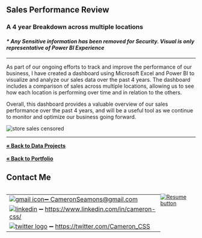 ## Sales Performance Review

### A 4 year Breakdown across multiple locations

#### _* Any Sensitive information has been removed for Security. Visual is only representative of Power BI Experience_


---

As part of our ongoing efforts to track and improve the performance of our business, I have created a dashboard using Microsoft Excel and Power BI to visualize and analyze our sales data over the past 4 years. 
The dashboard includes a comparison of sales across multiple locations, allowing us to see how each location is performing over time and in relation to the others.

Overall, this dashboard provides a valuable overview of our sales performance over the past 4 years, and will be a useful tool as we continue to monitor and optimize our business going forward.


![store sales censored](https://user-images.githubusercontent.com/121735588/211135542-dbfd60f3-b0d1-4ff1-8640-bca178c5b884.jpg)

----

<a href="https://github.com/CameronCSS/Data-Analysis/blob/main/README.md"><strong>« Back to Data Projects</strong></a>
<br>
<br>
<a href="https://github.com/CameronCSS/PersonalProjects/blob/main/README.md"><strong>« Back to Portfolio</strong></a>

## Contact Me

<div style="display: flex;">
  <table style="flex: 1;">
  
||
| --- |
| <a href="mailto:CameronSeamons@gmail.com">![gmail icon](https://user-images.githubusercontent.com/121735588/216516513-1bd223b5-89d4-4d02-860e-b132c18c47d9.png):heavy_minus_sign: CameronSeamons@gmail.com |
| <a href="https://www.linkedin.com/in/cameron-css/">![linkedin](https://user-images.githubusercontent.com/121735588/215363352-ad51a5e1-0de8-48be-8ceb-28c610e5d34d.png)</a> :heavy_minus_sign: https://www.linkedin.com/in/cameron-css/|
| <a href="https://twitter.com/Cameron_CSS">![twitter logo](https://user-images.githubusercontent.com/121735588/215363444-e4b080b6-e122-49cb-8b41-601dab6e10eb.png)</a> :heavy_minus_sign: https://twitter.com/Cameron_CSS |

  </table>
  <p style="margin-left: auto;">
    <a href="https://drive.google.com/file/d/19vkbf2HjEpXpxndWYa4A6Dyt6gsnGv73/view?usp=sharing" target="_blank" rel="noopener noreferrer">
      <img src="https://user-images.githubusercontent.com/121735588/215364205-abdfc0ac-53db-4733-8d43-b57c1bafb802.png" alt="Resume button">
    </a>
  </p>
</div>

